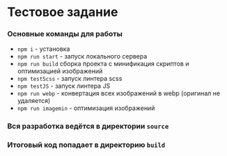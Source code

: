 # Тестовое задание

### Основные команды для работы
- `npm i` - установка
- `npm run start` - запуск локального сервера
- `npm run build` сборка проекта с минификация скриптов и оптимизацией изображений 
- `npm testScss` - запуск линтера scss
- `npm testJS` - запуск линтера JS
- `npm run webp` - конвертация всех изображений в webp (оригинал не удаляется)  
- `npm run imagemin` - оптимизация изображений  

### Вся разработка ведётся в директории `source`
### Итоговый код попадает в директорию `build`
